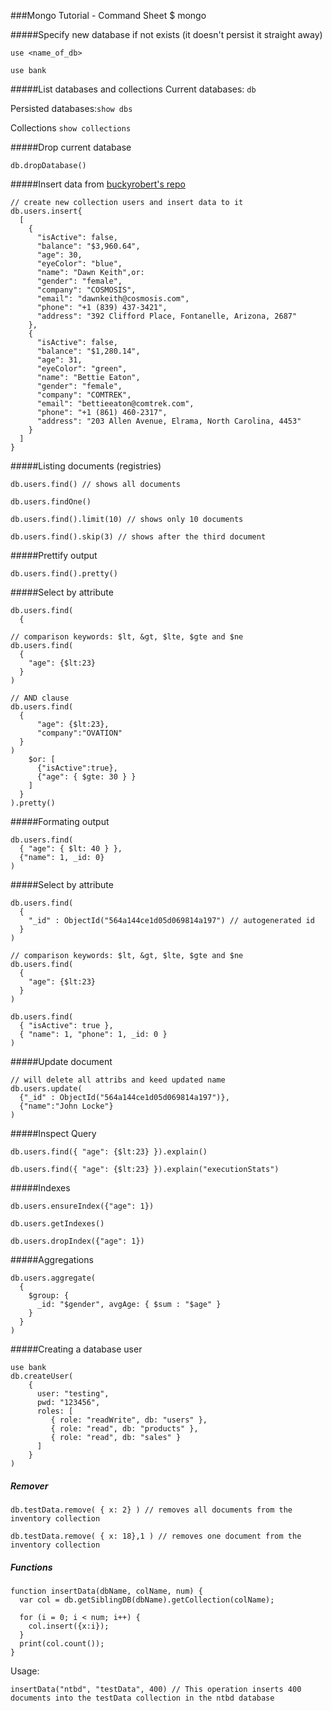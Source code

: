 ###Mongo Tutorial - Command Sheet
$ mongo

#####Specify new database if not exists (it doesn't persist it straight away)
```
use <name_of_db>
```
```
use bank
```

#####List databases and collections
Current databases: ```db```

Persisted databases:```show dbs```

Collections ```show collections``` 

#####Drop current database
```
db.dropDatabase()
```
#####Insert data from [buckyrobert's repo](https://github.com/buckyroberts/Source-Code-from-Tutorials/blob/master/Other/SampleJsonData/fake_bank_data.json)

```
// create new collection users and insert data to it
db.users.insert{
  [
    {
      "isActive": false,
      "balance": "$3,960.64",
      "age": 30,
      "eyeColor": "blue",
      "name": "Dawn Keith",or:
      "gender": "female",
      "company": "COSMOSIS",
      "email": "dawnkeith@cosmosis.com",
      "phone": "+1 (839) 437-3421",
      "address": "392 Clifford Place, Fontanelle, Arizona, 2687"
    },
    {
      "isActive": false,
      "balance": "$1,280.14",
      "age": 31,
      "eyeColor": "green",
      "name": "Bettie Eaton",
      "gender": "female",
      "company": "COMTREK",
      "email": "bettieeaton@comtrek.com",
      "phone": "+1 (861) 460-2317",
      "address": "203 Allen Avenue, Elrama, North Carolina, 4453"
    }
  ]
}
```

#####Listing documents (registries)
```
db.users.find() // shows all documents
```
```
db.users.findOne()
```
```
db.users.find().limit(10) // shows only 10 documents
```
```
db.users.find().skip(3) // shows after the third document
```

#####Prettify output
```
db.users.find().pretty()
```

#####Select by attribute
```
db.users.find(
  {
```
```
// comparison keywords: $lt, &gt, $lte, $gte and $ne
db.users.find(
  {
    "age": {$lt:23}
  }
)
```
```
// AND clause
db.users.find(
  {
      "age": {$lt:23},
      "company":"OVATION"
  }
)
    $or: [
      {"isActive":true},
      {"age": { $gte: 30 } }
    ]
  }
).pretty()
```

#####Formating output
```
db.users.find(
  { "age": { $lt: 40 } },
  {"name": 1, _id: 0}
)
```

#####Select by attribute
```
db.users.find(
  {
    "_id" : ObjectId("564a144ce1d05d069814a197") // autogenerated id
  }
)
```
```
// comparison keywords: $lt, &gt, $lte, $gte and $ne
db.users.find(
  {
    "age": {$lt:23}
  }
)
```
```
db.users.find(
  { "isActive": true },
  { "name": 1, "phone": 1, _id: 0 }
)
```

#####Update document
```
// will delete all attribs and keed updated name
db.users.update(
  {"_id" : ObjectId("564a144ce1d05d069814a197")},
  {"name":"John Locke"}
)
```

#####Inspect Query
```
db.users.find({ "age": {$lt:23} }).explain()
```
```
db.users.find({ "age": {$lt:23} }).explain("executionStats")
```

#####Indexes
```
db.users.ensureIndex({"age": 1})
```
```
db.users.getIndexes()
```
```
db.users.dropIndex({"age": 1})
```

#####Aggregations
```
db.users.aggregate(
  {
    $group: {
      _id: "$gender", avgAge: { $sum : "$age" }
    }
  }
)
```

#####Creating a database user
```
use bank
db.createUser(
    {
      user: "testing",
      pwd: "123456",
      roles: [
         { role: "readWrite", db: "users" },
         { role: "read", db: "products" },
         { role: "read", db: "sales" }
      ]
    }
)
```

##### Remover
```
db.testData.remove( { x: 2} ) // removes all documents from the inventory collection
```
```
db.testData.remove( { x: 18},1 ) // removes one document from the inventory collection
```

##### Functions
```
function insertData(dbName, colName, num) {
  var col = db.getSiblingDB(dbName).getCollection(colName);

  for (i = 0; i < num; i++) {
    col.insert({x:i});
  }
  print(col.count());
}
```
Usage:
```
insertData("ntbd", "testData", 400) // This operation inserts 400 documents into the testData collection in the ntbd database
```

